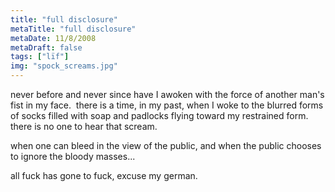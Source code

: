 ```yaml
---
title: "full disclosure"
metaTitle: "full disclosure"
metaDate: 11/8/2008
metaDraft: false
tags: ["lïf"]
img: "spock_screams.jpg"
---
```


never before and never since have I awoken with the force of another man's fist in my face.  there is a time, in my past, when I woke to the blurred forms of socks filled with soap and padlocks flying toward my restrained form.  there is no one to hear that scream.

when one can bleed in the view of the public, and when the public chooses to ignore the bloody masses...

all fuck has gone to fuck, excuse my german.
